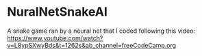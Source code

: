 # NuralNetSnakeAI
 A snake game ran by a neural net that I coded following this video: https://www.youtube.com/watch?v=L8ypSXwyBds&t=1262s&ab_channel=freeCodeCamp.org
